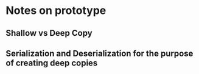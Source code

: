 # Notes on prototype

## Shallow vs Deep Copy

## Serialization and Deserialization for the purpose of creating deep copies
